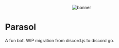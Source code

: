 <p align="center">
  <img src="https://github.com/DoormatIka/parasol/assets/68234036/4b1c743b-4f6c-44f8-9704-91b9af078495" alt="banner"/>
</p>

# Parasol
A fun bot. WIP migration from discord.js to discord go.
